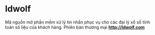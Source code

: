 # ldwolf

Mã nguồn mở phần mềm xử lý tin nhắn phục vụ cho các đại lý xổ số tính toán số liệu của khách hàng. Phiên bản thương mại <b>http://ldwolf.com</b>
